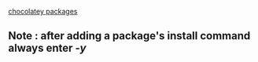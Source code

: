 
[chocolatey packages](https://community.chocolatey.org/packages)


## Note    :                                                                                                                      after adding a package's install command always enter       *-y*